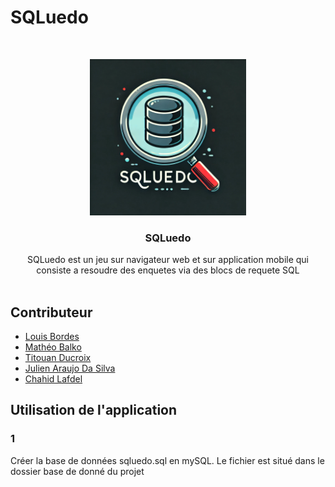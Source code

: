# SQLuedo

<br/>
<p align="center">
  <a href="#">
    <img src="src/images/Logo.png" alt="Future Logo" width="250" height="250">
  </a>

  <h3 align="center">SQLuedo</h3>

  <p align="center">
    SQLuedo est un jeu sur navigateur web et sur application mobile qui consiste a resoudre des enquetes via des blocs de requete SQL
    <br/>
    <br/>
  </p>

## Contributeur

* [Louis Bordes](https://codefirst.iut.uca.fr/git/louis.bordes)
* [Mathéo Balko](https://codefirst.iut.uca.fr/git/matheo.balko) 
* [Titouan Ducroix](https://codefirst.iut.uca.fr/git/titouan.ducroix)  
* [Julien Araujo Da Silva](https://codefirst.iut.uca.fr/git/julien.araujo_da_silva )  
* [Chahid Lafdel](https://codefirst.iut.uca.fr/git/chahid.lafdel)  

## Utilisation de l'application

### 1 

Créer la base de données sqluedo.sql en mySQL. Le fichier est situé dans le dossier base de donné du projet
